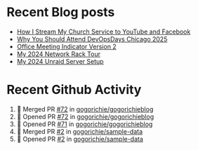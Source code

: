 # Recent Blog posts
<!-- BLOG-POST-LIST:START -->
- [How I Stream My Church Service to YouTube and Facebook](https://www.gogorichie.com/blog/church_live_stream/)
- [Why You Should Attend DevOpsDays Chicago 2025](https://www.gogorichie.com/blog/devopsdayschicago2025/)
- [Office Meeting Indicator Version 2](https://www.gogorichie.com/blog/office-meeting-indicator-v2/)
- [My 2024 Network Rack Tour](https://www.gogorichie.com/blog/my-2024-network-rack-tour/)
- [My 2024 Unraid Server Setup](https://www.gogorichie.com/blog/my-2024-unraid-server/)
<!-- BLOG-POST-LIST:END -->


# Recent Github Activity
<!--START_SECTION:activity-->
1. 🎉 Merged PR [#72](https://github.com/gogorichie/gogorichieblog/pull/72) in [gogorichie/gogorichieblog](https://github.com/gogorichie/gogorichieblog)
2. 💪 Opened PR [#72](https://github.com/gogorichie/gogorichieblog/pull/72) in [gogorichie/gogorichieblog](https://github.com/gogorichie/gogorichieblog)
3. 💪 Opened PR [#71](https://github.com/gogorichie/gogorichieblog/pull/71) in [gogorichie/gogorichieblog](https://github.com/gogorichie/gogorichieblog)
4. 🎉 Merged PR [#2](https://github.com/gogorichie/sample-data/pull/2) in [gogorichie/sample-data](https://github.com/gogorichie/sample-data)
5. 💪 Opened PR [#2](https://github.com/gogorichie/sample-data/pull/2) in [gogorichie/sample-data](https://github.com/gogorichie/sample-data)
<!--END_SECTION:activity-->


